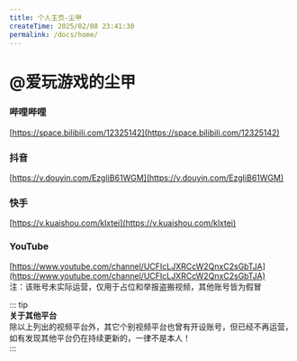 ```yaml
---
title: 个人主页-尘甲
createTime: 2025/02/08 23:41:30
permalink: /docs/home/
---
```

# @爱玩游戏的尘甲  

### 哔哩哔哩
[https://space.bilibili.com/12325142](https://space.bilibili.com/12325142)  

### 抖音
[https://v.douyin.com/EzgIiB61WGM](https://v.douyin.com/EzgIiB61WGM)

### 快手
[https://v.kuaishou.com/klxtei](https://v.kuaishou.com/klxtei)

### YouTube

[https://www.youtube.com/channel/UCFIcLJXRCcW2QnxC2sGbTJA](https://www.youtube.com/channel/UCFIcLJXRCcW2QnxC2sGbTJA)  
注：该账号未实际运营，仅用于占位和举报盗搬视频，其他账号皆为假冒

::: tip   
**关于其他平台**    
除以上列出的视频平台外，其它个别视频平台也曾有开设账号，但已经不再运营，如有发现其他平台仍在持续更新的，一律不是本人！  
:::
